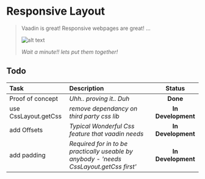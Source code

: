 Responsive Layout
===================

> Vaadin is great! Responsive webpages are great! ... 
> 
> ![alt text](http://emojipedia-us.s3.amazonaws.com/cache/e4/9e/e49e33767a64cf63310af3764fc60126.png "hey")
> 
>  *Wait a minute!! lets put them together!*







Todo
----------
| Task             | Description           | Status         |
| :--------------- | :-------------------- | :---:          |
| Proof of concept |  *Uhh.. proving it.. Duh*|   **Done**    |
| use CssLayout.getCss | *remove dependancy on third party css lib*|   **In Development**    |
| add Offsets |  *Typical Wonderful Css feature that vaadin needs*|   **In Development**    |
| add padding |  *Required for in to be practically useable by anybody - 'needs CssLayout.getCss first'*|   **In Development**    |


 
